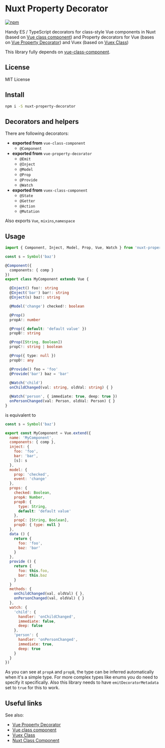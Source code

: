 # Nuxt Property Decorator

[![npm](https://img.shields.io/npm/v/nuxt-property-decorator.svg)](https://www.npmjs.com/package/nuxt-property-decorator)

Handy ES / TypeScript decorators for class-style Vue components in Nuxt (based on [Vue class component](https://github.com/vuejs/vue-class-component)) and Property decorators for Vue (bases on [Vue Property Decorator](https://github.com/kaorun343/vue-property-decorator)) and Vuex (based on [Vuex Class](https://github.com/ktsn/vuex-class/)) 

This library fully depends on [vue-class-component](https://github.com/vuejs/vue-class-component).

## License

MIT License

## Install

```bash
npm i -S nuxt-property-decorator
```

## Decorators and helpers

There are following decorators:

* **exported from** `vue-class-component`
  * `@Component` 
* **exported from** `vue-property-decorator` 
  * `@Emit`
  * `@Inject`
  * `@Model`
  * `@Prop`
  * `@Provide`
  * `@Watch`
* **exported from** `vuex-class-component` 
  * `@State`
  * `@Getter`
  * `@Action`
  * `@Mutation`

Also exports  `Vue`, `mixins`,`namespace`

## Usage

```typescript
import { Component, Inject, Model, Prop, Vue, Watch } from 'nuxt-property-decorator'

const s = Symbol('baz')

@Component({
  components: { comp }
})
export class MyComponent extends Vue {

  @Inject() foo!: string
  @Inject('bar') bar!: string
  @Inject(s) baz!: string

  @Model('change') checked!: boolean

  @Prop()
  propA!: number

  @Prop({ default: 'default value' })
  propB!: string

  @Prop([String, Boolean])
  propC!: string | boolean

  @Prop({ type: null })
  propD!: any

  @Provide() foo = 'foo'
  @Provide('bar') baz = 'bar'
 
  @Watch('child')
  onChildChanged(val: string, oldVal: string) { }

  @Watch('person', { immediate: true, deep: true })
  onPersonChanged(val: Person, oldVal: Person) { }
}

```

is equivalent to

```js
const s = Symbol('baz')

export const MyComponent = Vue.extend({
  name: 'MyComponent',
  components: { comp },
  inject: {
    foo: 'foo',
    bar: 'bar',
    [s]: s
  },
  model: {
    prop: 'checked',
    event: 'change'
  },
  props: {
    checked: Boolean,
    propA: Number,
    propB: {
      type: String,
      default: 'default value'
    },
    propC: [String, Boolean],
    propD: { type: null }
  },
  data () {
    return {
      foo: 'foo',
      baz: 'bar'
    }
  },
  provide () {
    return {
      foo: this.foo,
      bar: this.baz
    }
  }
  methods: {
    onChildChanged(val, oldVal) { },
    onPersonChanged(val, oldVal) { }
  },
  watch: {
    'child': {
      handler: 'onChildChanged',
      immediate: false,
      deep: false
    },
    'person': {
      handler: 'onPersonChanged',
      immediate: true,
      deep: true
    }
  }
})
```

As you can see at `propA` and `propB`, the type can be inferred automatically when it's a simple type. For more complex types like enums you do need to specify it specifically.
Also this library needs to have `emitDecoratorMetadata` set to `true` for this to work.

## Useful links

See also:
* [Vue Property Decorator](https://github.com/kaorun343/vue-property-decorator)
* [Vue class component](https://github.com/vuejs/vue-class-component)
* [Vuex Class](https://github.com/ktsn/vuex-class/)
* [Nuxt Class Component](https://github.com/nuxt-community/nuxt-class-component)
